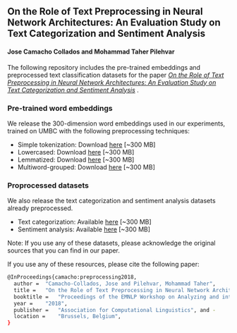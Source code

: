 ## On the Role of Text Preprocessing in Neural Network Architectures: An Evaluation Study on Text Categorization and Sentiment Analysis
#### Jose Camacho Collados and Mohammad Taher Pilehvar

The following repository includes the pre-trained embeddings and preprocessed text classification datasets for the paper *[On the Role of Text Preprocessing in Neural Network Architectures: An Evaluation Study on Text Categorization and Sentiment Analysis]()* .

### Pre-trained word embeddings

We release the 300-dimension word embeddings used in our experiments, trained on UMBC with the following preprocessing techniques:

- Simple tokenization: Download [here]() [~300 MB]
- Lowercased: Download [here]() [~300 MB]
- Lemmatized: Download [here]() [~300 MB]
- Multiword-grouped: Download [here]() [~300 MB]

### Proprocessed datasets

We also release the text categorization and sentiment analysis datasets already preprocessed.

- Text categorization: Available [here]() [~300 MB]
- Sentiment analysis: Available [here]() [~300 MB]

Note: If you use any of these datasets, please acknowledge the original sources that you can find in our paper.



If you use any of these resources, please cite the following paper:
```bash
@InProceedings{camacho:preprocessing2018,
  author = 	"Camacho-Collados, Jose and Pilehvar, Mohammad Taher",
  title = 	"On the Role of Text Preprocessing in Neural Network Architectures: An Evaluation Study on Text Categorization and Sentiment Analysis",
  booktitle = 	"Proceedings of the EMNLP Workshop on Analyzing and interpreting neural networks for NLP",
  year = 	"2018",
  publisher = 	"Association for Computational Linguistics", and -
  location = 	"Brussels, Belgium",
}

```
